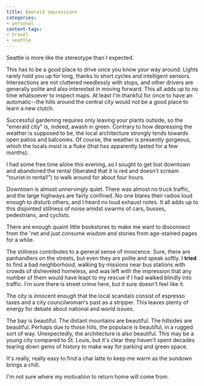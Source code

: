 ```yaml
---
title: Emerald impressions
categories:
- personal
content-tags:
- travel
- seattle
---
```


Seattle is more like the stereotype than I expected.

This has to be a good place to drive once you know your way around.  Lights rarely hold you up for long, thanks to short cycles and intelligent sensors.  Intersections are not cluttered needlessly with stops, and other drivers are generally polite and also interested in moving forward.  This all adds up to no time whatsoever to inspect maps.  At least I'm thankful for once to have an automatic--the hills around the central city would not be a good place to learn a new clutch.

Successful gardening requires only leaving your plants outside, so the "emerald city" is, indeed, awash in green.  Contrary to how depressing the weather is supposed to be, the local architecture strongly tends towards open patios and balconies.  Of course, the weather is presently gorgeous, which the locals insist is a fluke (that has apparently lasted for a few months).

I had some free time alone this evening, so I sought to get lost downtown and abandoned the rental (liberated that it is red and doesn't scream "tourist in rental!") to walk around for about four hours.

Downtown is almost unnervingly quiet.  There was almost no truck traffic, and the large highways are fairly confined.  No one blares their radios loud enough to disturb others, and I heard no loud exhaust notes.  It all adds up to this disjointed stillness of noise amidst swarms of cars, busses, pedestrians, and cyclists.

There are enough quaint little bookstores to make me want to disconnect from the 'net and just consume wisdom and stories from age-stained pages for a while.

The stillness contributes to a general sense of innocence.  Sure, there are panhandlers on the streets, but even they are polite and speak softly.  I **tried** to find a bad neighborhood, walking by missions near bus stations with crowds of disheveled homeless, and was left with the impression that any number of them would have leapt to my rescue if I had walked blindly into traffic.  I'm sure there is street crime here, but it sure doesn't feel like it.

The city is innocent enough that the local scandals consist of espresso taxes and a city councilwoman's past as a stripper.  This leaves plenty of energy for debate about national and world issues.

The bay is beautiful.  The distant mountains are beautiful.  The hillsides are beautiful.  Perhaps due to those hills, the populace is beautiful, in a rugged sort of way.  Unexpectedly, the architecture is also beautiful.  This may be a young city compared to St. Louis, but it's clear they haven't spent decades tearing down gems of history to make way for parking and green space.

It's really, really easy to find a chai latte to keep me warm as the sundown brings a chill.

I'm not sure where my motivation to return home will come from.

